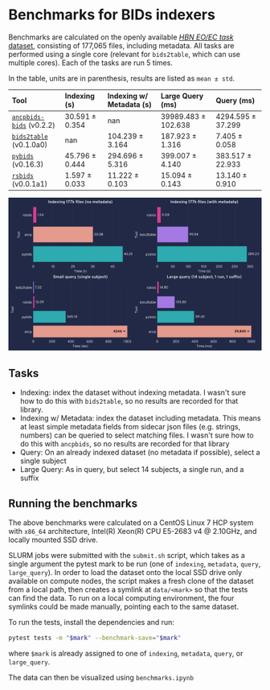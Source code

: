 # Benchmarks for BIDs indexers

Benchmarks are calculated on the openly available [_HBN EO/EC task_ dataset](https://openneuro.org/datasets/ds004186/versions/2.0.0), consisting of 177,065 files, including metadata. All tasks are performed using a single core (relevant for `bids2table`, which can use multiple cores). Each of the tasks are run 5 times.

In the table, units are in parenthesis, results are listed as `mean ± std`.

| Tool                                                                      | Indexing (s)   | Indexing w/ Metadata (s)   | Large Query (ms)    | Query (ms)        |
|:--------------------------------------------------------------------------|:---------------|:---------------------------|:--------------------|:------------------|
| [`ancpbids-bids`](https://github.com/ANCPLabOldenburg/ancp-bids) (v0.2.2) | 30.591 ± 0.354 | nan                        | 39989.483 ± 102.638 | 4294.595 ± 37.299 |
| [`bids2table`](https://github.com/cmi-dair/bids2table) (v0.1.0a0)         | nan            | 104.239 ± 3.164            | 187.923 ± 1.316     | 7.405 ± 0.058     |
| [`pybids`](https://github.com/bids-standard/pybids) (v0.16.3)             | 45.796 ± 0.444 | 294.696 ± 5.316            | 399.007 ± 4.140     | 383.517 ± 22.933  |
| [`rsbids`](https://github.com/pvandyken/rsbids) (v0.0.1a1)                | 1.597 ± 0.033  | 11.222 ± 0.103             | 15.094 ± 0.143      | 13.140 ± 0.910    |

![Benchmarks for rsbids](assets/benchmarks.png)

## Tasks

* Indexing: index the dataset without indexing metadata. I wasn't sure how to do this with `bids2table`, so no results are recorded for that library. 
* Indexing w/ Metadata: index the dataset including metadata. This means at least simple metadata fields from sidecar json files (e.g. strings, numbers) can be queried to select matching files. I wasn't sure how to do this with `ancpbids`, so no results are recorded for that library
* Query: On an already indexed dataset (no metadata if possible), select a single subject
* Large Query: As in query, but select 14 subjects, a single run, and a suffix

## Running the benchmarks

The above benchmarks were calculated on a CentOS Linux 7 HCP system with `x86_64` architecture, Intel(R) Xeon(R) CPU E5-2683 v4 @ 2.10GHz, and locally mounted SSD drive.

SLURM jobs were submitted with the `submit.sh` script, which takes as a single argument the pytest mark to be run (one of `indexing`, `metadata`, `query`, `large_query`). In order to load the dataset onto the local SSD drive only available on compute nodes, the script makes a fresh clone of the dataset from a local path, then creates a symlink at `data/<mark>` so that the tests can find the data. To run on a local computing environment, the four symlinks could be made manually, pointing each to the same dataset.

To run the tests, install the dependencies and run:

```sh
pytest tests -m "$mark" --benchmark-save="$mark"
```

where `$mark` is already assigned to one of `indexing`, `metadata`, `query`, or `large_query`.

The data can then be visualized using `benchmarks.ipynb`
